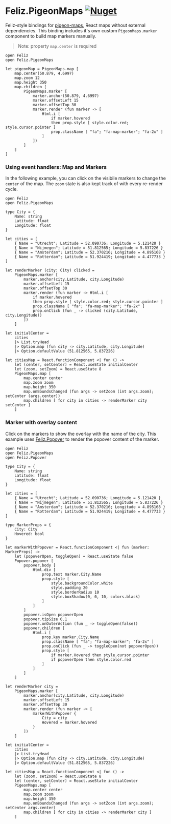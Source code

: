 # Feliz.PigeonMaps [![Nuget](https://img.shields.io/nuget/v/Feliz.PigeonMaps.svg?maxAge=0&colorB=brightgreen)](https://www.nuget.org/packages/Feliz.PigeonMaps)

Feliz-style bindings for [pigeon-maps](https://github.com/mariusandra/pigeon-maps), React maps without external dependencies. This binding includes it's own custom `PigeonMaps.marker` component to build map markers manually.

> Note: property `map.center` is required

```fsharp:pigeonmaps-map-basic
open Feliz
open Feliz.PigeonMaps

let pigeonMap = PigeonMaps.map [
    map.center(50.879, 4.6997)
    map.zoom 12
    map.height 350
    map.children [
        PigeonMaps.marker [
            marker.anchor(50.879, 4.6997)
            marker.offsetLeft 15
            marker.offsetTop 30
            marker.render (fun marker -> [
                Html.i [
                    if marker.hovered
                    then prop.style [ style.color.red; style.cursor.pointer ]
                    prop.className [ "fa"; "fa-map-marker"; "fa-2x" ]
                ]
            ])
        ]
    ]
]
```

### Using event handlers: Map and Markers

In the following example, you can click on the visibile markers to change the `center` of the map. The `zoom` state is also kept track of with every re-render cycle.

```fsharp:pigeonmaps-map-cities
open Feliz
open Feliz.PigeonMaps

type City = {
    Name: string
    Latitude: float
    Longitude: float
}

let cities = [
    { Name = "Utrecht"; Latitude = 52.090736; Longitude = 5.121420 }
    { Name = "Nijmegen"; Latitude = 51.812565; Longitude = 5.837226 }
    { Name = "Amsterdam"; Latitude = 52.370216; Longitude = 4.895168 }
    { Name = "Rotterdam"; Latitude = 51.924419; Longitude = 4.477733 }
]

let renderMarker (city: City) clicked =
    PigeonMaps.marker [
        marker.anchor(city.Latitude, city.Longitude)
        marker.offsetLeft 15
        marker.offsetTop 30
        marker.render (fun marker -> Html.i [
            if marker.hovered
            then prop.style [ style.color.red; style.cursor.pointer ]
            prop.className [ "fa"; "fa-map-marker"; "fa-2x" ]
            prop.onClick (fun _ -> clicked (city.Latitude, city.Longitude))
        ])
    ]

let initialCenter =
    cities
    |> List.tryHead
    |> Option.map (fun city -> city.Latitude, city.Longitude)
    |> Option.defaultValue (51.812565, 5.837226)

let citiesMap = React.functionComponent <| fun () ->
    let (center, setCenter) = React.useState initialCenter
    let (zoom, setZoom) = React.useState 8
    PigeonMaps.map [
        map.center center
        map.zoom zoom
        map.height 350
        map.onBoundsChanged (fun args -> setZoom (int args.zoom); setCenter (args.center))
        map.children [ for city in cities -> renderMarker city setCenter ]
    ]
```
### Marker with overlay content

Click on the markers to show the overlay with the name of the city. This example uses [Feliz.Popover](#/Ecosystem/Popover) to render the popover content of the marker.

```fsharp:pigeonmaps-map-popover
open Feliz
open Feliz.PigeonMaps
open Feliz.Popover

type City = {
    Name: string
    Latitude: float
    Longitude: float
}

let cities = [
    { Name = "Utrecht"; Latitude = 52.090736; Longitude = 5.121420 }
    { Name = "Nijmegen"; Latitude = 51.812565; Longitude = 5.837226 }
    { Name = "Amsterdam"; Latitude = 52.370216; Longitude = 4.895168 }
    { Name = "Rotterdam"; Latitude = 51.924419; Longitude = 4.477733 }
]

type MarkerProps = {
    City: City
    Hovered: bool
}

let markerWithPopover = React.functionComponent <| fun (marker: MarkerProps) ->
    let (popoverOpen, toggleOpen) = React.useState false
    Popover.popover [
        popover.body [
            Html.div [
                prop.text marker.City.Name
                prop.style [
                    style.backgroundColor.white
                    style.padding 20
                    style.borderRadius 10
                    style.boxShadow(0, 0, 10, colors.black)
                ]
            ]
        ]
        popover.isOpen popoverOpen
        popover.tipSize 0.1
        popover.onOuterAction (fun _ -> toggleOpen(false))
        popover.children [
            Html.i [
                prop.key marker.City.Name
                prop.className [ "fa"; "fa-map-marker"; "fa-2x" ]
                prop.onClick (fun _ -> toggleOpen(not popoverOpen))
                prop.style [
                    if marker.Hovered then style.cursor.pointer
                    if popoverOpen then style.color.red
                ]
            ]
        ]
    ]

let renderMarker city =
    PigeonMaps.marker [
        marker.anchor(city.Latitude, city.Longitude)
        marker.offsetLeft 15
        marker.offsetTop 30
        marker.render (fun marker -> [
            markerWithPopover {
                City = city
                Hovered = marker.hovered
            }
        ])
    ]

let initialCenter =
    cities
    |> List.tryHead
    |> Option.map (fun city -> city.Latitude, city.Longitude)
    |> Option.defaultValue (51.812565, 5.837226)

let citiesMap = React.functionComponent <| fun () ->
    let (zoom, setZoom) = React.useState 8
    let (center, setCenter) = React.useState initialCenter
    PigeonMaps.map [
        map.center center
        map.zoom zoom
        map.height 350
        map.onBoundsChanged (fun args -> setZoom (int args.zoom); setCenter args.center)
        map.children [ for city in cities -> renderMarker city ]
    ]
```